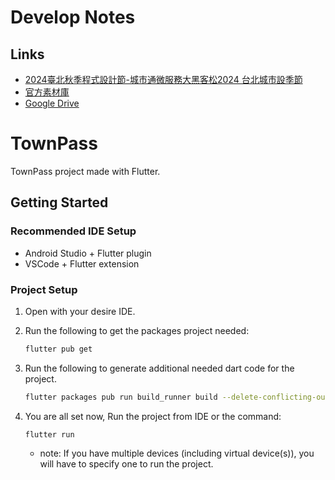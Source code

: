 # Develop Notes

## Links
- [2024臺北秋季程式設計節-城市通微服務大黑客松2024 台北城市設季節](https://codefest.taipei/)
- [官方素材庫](https://townpass.taipei/?fbclid=IwZXh0bgNhZW0CMTEAAR3VbjAwegCa0EM-Cv1KY9S4-IfU7I6J7DkK7so3bkOgSkhtX4gxxN6_uZM_aem_0yjCISggquSIG35ycy1URQ)
- [Google Drive](https://drive.google.com/drive/folders/169cXH1cJNReqT_9OS74Hu05CrkzhMjBI?usp=sharing)


# TownPass

TownPass project made with Flutter.

## Getting Started

### Recommended IDE Setup

- Android Studio + Flutter plugin
- VSCode + Flutter extension


### Project Setup

1. Open with your desire IDE.
2. Run the following to get the packages project needed:

   ``` bash
   flutter pub get
   ```

3. Run the following to generate additional needed dart code for the project.

   ``` bash
   flutter packages pub run build_runner build --delete-conflicting-outputs
   ```
4. You are all set now, Run the project from IDE or the command:

   ```
   flutter run
   ```
   
   * note: If you have multiple devices (including virtual device(s)), you will have to specify one to run the project.